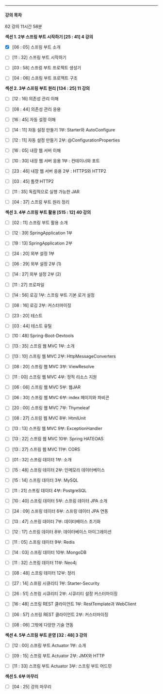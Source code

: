 



---

#### 강의 목차

62 강의 11시간 58분

**섹션 1. 2부 스프링 부트 시작하기 [25 : 41] 4 강의**

- [x] [06 : 05] 스프링 부트 소개

- [ ] [11 : 32] 스프링 부트 시작하기

- [ ] [03 : 58] 스프링 부트 프로젝트 생성기

- [ ] [04 : 06] 스프링 부트 프로젝트 구조



**섹션 2. 3부 스프링 부트 원리 [134 : 25] 11 강의**

- [ ] [12 : 16] 의존성 관리 이해

- [ ] [08 : 44] 의존성 관리 응용

- [ ] [16 : 45] 자동 설정 이해

- [ ] [14 : 11] 자동 설정 만들기 1부: Starter와 AutoConfigure

- [ ] [12 : 11] 자동 설정 만들기 2부: @ConfigurationProperties

- [ ] [16 : 05] 내장 웹 서버 이해

- [ ] [10 : 30] 내장 웹 서버 응용 1부 : 컨테이너와 포트

- [ ] [23 : 46] 내장 웹 서버 응용 2부 : HTTPS와 HTTP2

- [ ] [03 : 45] 톰캣 HTTP2

- [ ] [11 : 35] 독립적으로 실행 가능한 JAR

- [ ] [04 : 37] 스프링 부트 원리 정리



**섹션 3. 4부 스프링 부트 활용 [515 : 12] 40 강의**

- [ ] [02 : 11] 스프링 부트 활용 소개

- [ ] [12 : 39] SpringApplication 1부

- [ ] [19 : 13] SpringApplication 2부

- [ ] [24 : 20] 외부 설정 1부

- [ ] [06 : 29] 외부 설정 2부 (1)

- [ ] [14 : 27] 외부 설정 2부 (2)

- [ ] [11 : 27] 프로파일

- [ ] [14 : 56] 로깅 1부: 스프링 부트 기본 로거 설정

- [ ] [08 : 16] 로깅 2부: 커스터마이징

- [ ] [23 : 20] 테스트

- [ ] [03 : 44] 테스트 유틸

- [ ] [10 : 48] Spring-Boot-Devtools

- [ ] [13 : 35] 스프링 웹 MVC 1부: 소개

- [ ] [13 : 10] 스프링 웹 MVC 2부: HttpMessageConverters

- [ ] [08 : 20] 스프링 웹 MVC 3부: ViewResolve

- [ ] [11 : 00] 스프링 웹 MVC 4부: 정적 리소스 지원

- [ ] [06 : 06] 스프링 웹 MVC 5부: 웹JAR

- [ ] [06 : 30] 스프링 웹 MVC 6부: index 페이지와 파비콘

- [ ] [20 : 00] 스프링 웹 MVC 7부: Thymeleaf

- [ ] [08 : 27] 스프링 웹 MVC 8부: HtmlUnit

- [ ] [13 : 13] 스프링 웹 MVC 9부: ExceptionHandler

- [ ] [13 : 22] 스프링 웹 MVC 10부: Spring HATEOAS

- [ ] [13 : 27] 스프링 웹 MVC 11부: CORS

- [ ] [01 : 32] 스프링 데이터 1부: 소개

- [ ] [15 : 48] 스프링 데이터 2부: 인메모리 데이터베이스

- [ ] [15 : 14] 스프링 데이터 3부: MySQL

- [ ] [11 : 21] 스프링 데이터 4부: PostgreSQL

- [ ] [10 : 40] 스프링 데이터 5부: 스프링 데이터 JPA 소개

- [ ] [24 : 09] 스프링 데이터 6부: 스프링 데이터 JPA 연동

- [ ] [13 : 47] 스프링 데이터 7부: 데이터베이스 초기화

- [ ] [12 : 17] 스프링 데이터 8부: 데이터베이스 마이그레이션

- [ ] [11 : 05] 스프링 데이터 9부: Redis

- [ ] [14 : 03] 스프링 데이터 10부: MongoDB

- [ ] [11 : 32] 스프링 데이터 11부: Neo4j

- [ ] [08 : 48] 스프링 데이터 12부: 정리

- [ ] [27 : 14] 스프링 시큐리티 1부: Starter-Security

- [ ] [26 : 51] 스프링 시큐리티 2부: 시큐리티 설정 커스터마이징

- [ ] [16 : 48] 스프링 REST 클라이언트 1부: RestTemplate과 WebClient

- [ ] [06 : 57] 스프링 REST 클라이언트 2부: 커스터마이징

- [ ] [08 : 06] 그밖에 다양한 기술 연동



**섹션 4. 5부 스프링 부트 운영 [32 : 48] 3 강의**

- [ ] [12 : 00] 스프링 부트 Actuator 1부: 소개

- [ ] [09 : 15] 스프링 부트 Actuator 2부: JMX와 HTTP

- [ ] [11 : 33] 스프링 부트 Actuator 3부: 스프링 부트 어드민



**섹션 5. 6부 마무리**

- [ ] [04 : 25] 강의 마무리